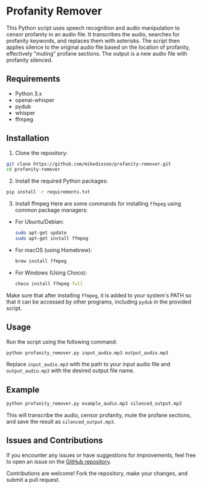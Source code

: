# Profanity Remover

This Python script uses speech recognition and audio manipulation to censor profanity in an audio file. It transcribes the audio, searches for profanity keywords, and replaces them with asterisks. The script then applies silence to the original audio file based on the location of profanity, effectively "muting" profane sections. The output is a new audio file with profanity silenced.

## Requirements

- Python 3.x
- openai-whisper
- pydub
- whisper
- ffmpeg

## Installation

1. Clone the repository:

```bash
git clone https://github.com/mikedixson/profanity-remover.git
cd profanity-remover
```

2. Install the required Python packages:

```bash
pip install -r requirements.txt
```
3. Install ffmpeg
Here are some commands for installing `ffmpeg` using common package managers:

- For Ubuntu/Debian:

    ```bash
    sudo apt-get update
    sudo apt-get install ffmpeg
    ```

- For macOS (using Homebrew):

    ```bash
    brew install ffmpeg
    ```
- For Windows (Using Choco):
  ``` cmd
  choco install ffmpeg-full
  ```

Make sure that after installing `ffmpeg`, it is added to your system's PATH so that it can be accessed by other programs, including `pydub` in the provided script.

## Usage

Run the script using the following command:

```bash
python profanity_remover.py input_audio.mp3 output_audio.mp3
```

Replace `input_audio.mp3` with the path to your input audio file and `output_audio.mp3` with the desired output file name.

## Example

```bash
python profanity_remover.py example_audio.mp3 silenced_output.mp3
```

This will transcribe the audio, censor profanity, mute the profane sections, and save the result as `silenced_output.mp3`.

## Issues and Contributions

If you encounter any issues or have suggestions for improvements, feel free to open an issue on the [GitHub repository](https://github.com/mikedixson/profanity-remover).

Contributions are welcome! Fork the repository, make your changes, and submit a pull request.

```
